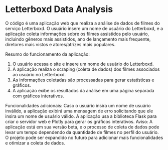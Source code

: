 # Letterboxd Data Analysis

O código é uma aplicação web que realiza a análise de dados de filmes do serviço Letterboxd. O usuário insere um nome de usuário do Letterboxd, e a aplicação coleta informações sobre os filmes assistidos pelo usuário, incluindo gêneros mais assistidos, ano de lançamento mais frequente, diretores mais vistos e atores/atrizes mais populares.

Resumo do funcionamento da aplicação:

1. O usuário acessa o site e insere um nome de usuário do Letterboxd.
2. A aplicação realiza o scraping (coleta de dados) dos filmes associados ao usuário no Letterboxd.
3. As informações coletadas são processadas para gerar estatísticas e gráficos.
4. A aplicação exibe os resultados da análise em uma página separada com gráficos interativos.
   
Funcionalidades adicionais:
Caso o usuário insira um nome de usuário inválido, a aplicação exibirá uma mensagem de erro solicitando que ele insira um nome de usuário válido.
A aplicação usa a biblioteca Flask para criar o servidor web e Plotly para gerar os gráficos interativos.
Aviso:
A aplicação está em sua versão beta, e o processo de coleta de dados pode levar um tempo dependendo da quantidade de filmes no perfil do usuário. O projeto pode ser expandido no futuro para adicionar mais funcionalidades e otimizar a coleta de dados.
